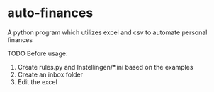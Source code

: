 # auto-finances
A python program which utilizes excel and csv to automate personal finances

TODO Before usage:
1. Create rules.py and Instellingen/*.ini based on the examples
2. Create an inbox folder
3. Edit the excel